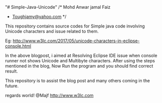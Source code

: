 "# Simple-Java-Unicode" 
/* Mohd Anwar jamal Faiz
 * Toughjamy@yahoo.com
*/

This repository contains source codes for Simple java code involving Unicode characters and issue related to them.

Eg: http://www.w3lc.com/2017/05/unicode-characters-in-eclipse-console.html

In the above blogpost, i aimed at Resolving Eclipse IDE issue when console runner not shows Unicode and Multibyte characters.
After using the steps mentioned in the blog, Now Run the program and you should find correct result.

This repository is to assist the blog post and many others coming in the future.

regards world!
@Majf
http://www.w3lc.com

